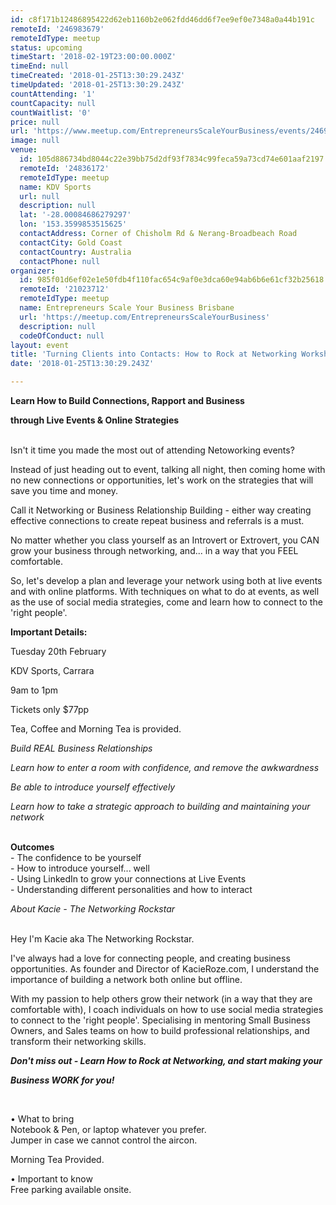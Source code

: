 ```yaml
---
id: c8f171b12486895422d62eb1160b2e062fdd46dd6f7ee9ef0e7348a0a44b191c
remoteId: '246983679'
remoteIdType: meetup
status: upcoming
timeStart: '2018-02-19T23:00:00.000Z'
timeEnd: null
timeCreated: '2018-01-25T13:30:29.243Z'
timeUpdated: '2018-01-25T13:30:29.243Z'
countAttending: '1'
countCapacity: null
countWaitlist: '0'
price: null
url: 'https://www.meetup.com/EntrepreneursScaleYourBusiness/events/246983679/'
image: null
venue:
  id: 105d886734bd8044c22e39bb75d2df93f7834c99feca59a73cd74e601aaf2197
  remoteId: '24836172'
  remoteIdType: meetup
  name: KDV Sports
  url: null
  description: null
  lat: '-28.00084686279297'
  lon: '153.3599853515625'
  contactAddress: Corner of Chisholm Rd & Nerang-Broadbeach Road
  contactCity: Gold Coast
  contactCountry: Australia
  contactPhone: null
organizer:
  id: 985f01d6ef02e1e50fdb4f110fac654c9af0e3dca60e94ab6b6e61cf32b25618
  remoteId: '21023712'
  remoteIdType: meetup
  name: Entrepreneurs Scale Your Business Brisbane
  url: 'https://meetup.com/EntrepreneursScaleYourBusiness'
  description: null
  codeOfConduct: null
layout: event
title: 'Turning Clients into Contacts: How to Rock at Networking Workshop'
date: '2018-01-25T13:30:29.243Z'

---
```

<p><b>Learn How to Build Connections, Rapport and Business </b></p> <p><b>through Live Events &amp; Online Strategies</b></p> <p><br/>Isn't it time you made the most out of attending Netoworking events?</p> <p>Instead of just heading out to event, talking all night, then coming home with no new connections or opportunities, let's work on the strategies that will save you time and money.</p> <p>Call it Networking or Business Relationship Building - either way creating effective connections to create repeat business and referrals is a must.</p> <p>No matter whether you class yourself as an Introvert or Extrovert, you CAN grow your business through networking, and... in a way that you FEEL comfortable.</p> <p>So, let's develop a plan and leverage your network using both at live events and with online platforms. With techniques on what to do at events, as well as the use of social media strategies, come and learn how to connect to the 'right people'.</p> <p>


<b>Important Details:</b></p> <p>Tuesday 20th February</p> <p>KDV Sports, Carrara</p> <p>9am to 1pm</p> <p>Tickets only $77pp</p> <p>Tea, Coffee and Morning Tea is provided.</p> <p><i>Build REAL Business Relationships</i></p> <p><i>Learn how to enter a room with confidence, and remove the awkwardness</i></p> <p><i>Be able to introduce yourself effectively</i></p> <p><i>Learn how to take a strategic approach to building and maintaining your network</i></p> <p><br/><b>Outcomes</b><br/>- The confidence to be yourself<br/>- How to introduce yourself... well<br/>- Using LinkedIn to grow your connections at Live Events<br/>- Understanding different personalities and how to interact</p> <p>


<i>About Kacie - The Networking Rockstar</i></p> <p><br/>Hey I'm Kacie aka The Networking Rockstar.</p> <p>I've always had a love for connecting people, and creating business opportunities. As founder and Director of KacieRoze.com, I understand the importance of building a network both online but offline.</p> <p>With my passion to help others grow their network (in a way that they are comfortable with), I coach individuals on how to use social media strategies to connect to the 'right people'. Specialising in mentoring Small Business Owners, and Sales teams on how to build professional relationships, and transform their networking skills.</p> <p>


<i><b>Don't miss out - Learn How to Rock at Networking, and start making your </b></i></p> <p><i><b>Business WORK for you!</b></i></p> <p><i><b><br/></b></i></p> <p>• What to bring<br/>Notebook &amp; Pen, or laptop whatever you prefer.<br/>Jumper in case we cannot control the aircon.</p> <p>Morning Tea Provided.</p> <p>• Important to know<br/>Free parking available onsite.</p>
